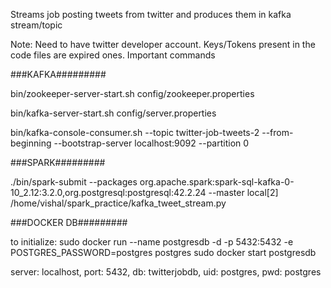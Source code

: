 Streams job posting tweets from twitter and produces them in kafka stream/topic

Note: Need to have twitter developer account. Keys/Tokens present in the code files are expired ones.
Important commands


###KAFKA#########

bin/zookeeper-server-start.sh config/zookeeper.properties

bin/kafka-server-start.sh config/server.properties

bin/kafka-console-consumer.sh --topic twitter-job-tweets-2 --from-beginning --bootstrap-server localhost:9092 --partition 0





###SPARK#########

./bin/spark-submit --packages org.apache.spark:spark-sql-kafka-0-10_2.12:3.2.0,org.postgresql:postgresql:42.2.24 --master local[2] /home/vishal/spark_practice/kafka_tweet_stream.py


###DOCKER DB#########

to initialize: sudo docker run --name postgresdb -d -p 5432:5432 -e POSTGRES_PASSWORD=postgres postgres
sudo docker start postgresdb


  server: localhost,
  port: 5432,
  db: twitterjobdb,
  uid: postgres,
  pwd: postgres
